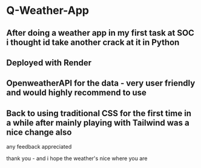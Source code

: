 # Q-Weather-App
After doing a weather app in my first task at SOC i thought id take another crack at it in Python
-
Deployed with Render
-
OpenweatherAPI for the data - very user friendly and would highly recommend to use
-
Back to using traditional CSS for the first time in a while after mainly playing with Tailwind was a nice change also
-
any feedback appreciated

thank you - and i hope the weather's nice where you are